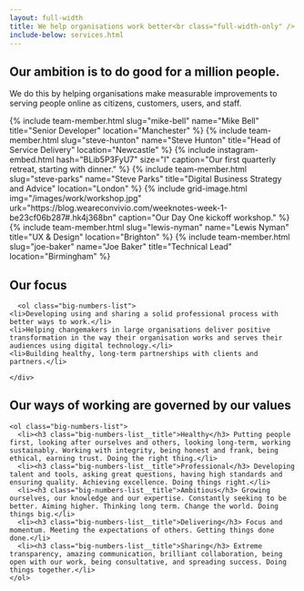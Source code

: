 ```yaml
---
layout: full-width
title: We help organisations work better<br class="full-width-only" /> for people
include-below: services.html
---
```


<div class="content-container content-container--top">
  <h2 class="sub-heading">Our ambition is to do good for a million people.</h2>

  <p class="intro-copy spacing-top">We do this by helping organisations make measurable improvements to serving people online as citizens, customers, users, and staff.</p>
</div>
<div class="content-container content-container--wide">
  <div class="team-grid spacing-top">
    {% include team-member.html slug="mike-bell" name="Mike Bell" title="Senior Developer" location="Manchester" %}
    {% include team-member.html slug="steve-hunton" name="Steve Hunton" title="Head of Service Delivery" location="Newcastle" %}
    {% include instagram-embed.html hash="BLib5P3FyU7" size="l" caption="Our first quarterly retreat, starting with dinner." %}
    {% include team-member.html slug="steve-parks" name="Steve Parks" title="Digital Business Strategy and Advice" location="London" %}
    {% include grid-image.html img="/images/work/workshop.jpg" urk="https://blog.weareconvivio.com/weeknotes-week-1-be23cf06b287#.hk4j368bn" caption="Our Day One kickoff workshop." %}
    {% include team-member.html slug="lewis-nyman" name="Lewis Nyman" title="UX & Design" location="Brighton" %}
    {% include team-member.html slug="joe-baker" name="Joe Baker" title="Technical Lead" location="Birmingham" %}
  </div>
</div>

<div class="cheese-wedge cheese-wedge--keppel  cheese-wedge--right">
  <div class="cheese-wedge__inner">
    <div class="cheese-wedge__icon"><i class="icon icon--sign-post"></i></div>
    <div class="cheese-wedge__copy">
      <h2 class="site-heading">Our focus</h2>

      <ol class="big-numbers-list">
    <li>Developing using and sharing a solid professional process with better ways to work.</li>
    <li>Helping changemakers in large organisations deliver positive transformation in the way their organisation works and serves their audiences using digital technology.</li>
    <li>Building healthy, long-term partnerships with clients and partners.</li>
  </ol>

    </div>
  </div>
</div>

<div class="cheese-wedge cheese-wedge--rajah">
  <div class="cheese-wedge__inner">
  <div class="cheese-wedge__icon"><i class="icon icon--magnifying-glass"></i></div>
  <div class="cheese-wedge__copy">
    <h2 class="site-heading">Our ways of working are governed by our values</h2>

    <ol class="big-numbers-list">
      <li><h3 class="big-numbers-list__title">Healthy</h3> Putting people first, looking after ourselves and others, looking long-term, working sustainably. Working with integrity, being honest and frank, being ethical, earning trust. Doing the right thing.</li>
      <li><h3 class="big-numbers-list__title">Professional</h3> Developing talent and tools, asking great questions, having high standards and ensuring quality. Achieving excellence. Doing things right.</li>
      <li><h3 class="big-numbers-list__title">Ambitious</h3> Growing ourselves, our knowledge and our expertise. Constantly seeking to be better. Aiming higher. Thinking long term. Change the world. Doing things big.</li>
      <li><h3 class="big-numbers-list__title">Delivering</h3> Focus and momentum. Meeting the expectations of others. Getting things done done.</li>
      <li><h3 class="big-numbers-list__title">Sharing</h3> Extreme transparency, amazing communication, brilliant collaboration, being open with our work, being consultative, and spreading success. Doing things together.</li>
    </ol>
  </div>
  </div>
</div>

